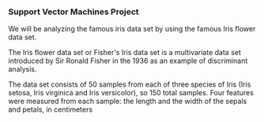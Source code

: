 ### Support Vector Machines Project  
We will be analyzing the famous iris data set by using the famous Iris flower data set.  

The Iris flower data set or Fisher's Iris data set is a multivariate data set introduced by Sir Ronald Fisher in the 1936 as an example of discriminant analysis.  

The data set consists of 50 samples from each of three species of Iris (Iris setosa, Iris virginica and Iris versicolor), so 150 total samples. Four features were measured from each sample: the length and the width of the sepals and petals, in centimeters  

